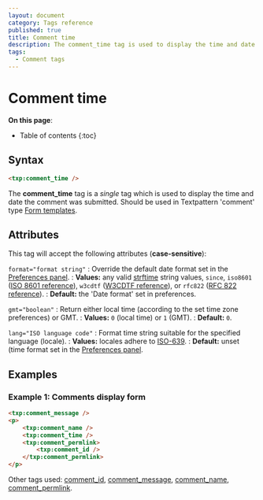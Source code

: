 ```yaml
---
layout: document
category: Tags reference
published: true
title: Comment time
description: The comment_time tag is used to display the time and date the comment was submitted.
tags:
  - Comment tags
---
```


# Comment time

**On this page**:

* Table of contents
{:toc}

## Syntax

~~~ html
<txp:comment_time />
~~~

The **comment_time** tag is a *single* tag which is used to display the time and date the comment was submitted. Should be used in Textpattern 'comment' type [Form templates](/themes/form-templates-explained).

## Attributes

This tag will accept the following attributes (**case-sensitive**):

`format="format string"`
: Override the default date format set in the [Preferences panel](/administration/preferences-panel).
: **Values:** any valid [strftime](https://secure.php.net/strftime) string values, `since`, `iso8601` ([ISO 8601 reference](https://en.wikipedia.org/wiki/ISO_8601)), `w3cdtf` ([W3CDTF reference](https://www.w3.org/TR/NOTE-datetime)), or `rfc822` ([RFC 822 reference](https://www.w3.org/Protocols/rfc822/#z28)).
: **Default:** the 'Date format' set in preferences.

`gmt="boolean"`
: Return either local time (according to the set time zone preferences) or GMT.
: **Values:** `0` (local time) or `1` (GMT).
: **Default:** `0`.

`lang="ISO language code"`
: Format time string suitable for the specified language (locale).
: **Values:** locales adhere to [ISO-639](https://en.wikipedia.org/wiki/ISO_639-2).
: **Default:** unset (time format set in the [Preferences panel](/administration/preferences-panel).

## Examples

### Example 1: Comments display form

~~~ html
<txp:comment_message />
<p>
    <txp:comment_name />
    <txp:comment_time />
    <txp:comment_permlink>
        <txp:comment_id />
    </txp:comment_permlink>
</p>
~~~

Other tags used: [comment_id](/tags/comment_id), [comment_message](/tags/comment_message), [comment_name](/tags/comment_name), [comment_permlink](/tags/comment_permlink).
